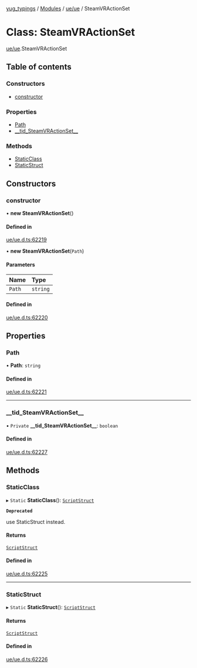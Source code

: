 [yug_typings](../README.md) / [Modules](../modules.md) / [ue/ue](../modules/ue_ue.md) / SteamVRActionSet

# Class: SteamVRActionSet

[ue/ue](../modules/ue_ue.md).SteamVRActionSet

## Table of contents

### Constructors

- [constructor](ue_ue.SteamVRActionSet.md#constructor)

### Properties

- [Path](ue_ue.SteamVRActionSet.md#path)
- [\_\_tid\_SteamVRActionSet\_\_](ue_ue.SteamVRActionSet.md#__tid_steamvractionset__)

### Methods

- [StaticClass](ue_ue.SteamVRActionSet.md#staticclass)
- [StaticStruct](ue_ue.SteamVRActionSet.md#staticstruct)

## Constructors

### constructor

• **new SteamVRActionSet**()

#### Defined in

[ue/ue.d.ts:62219](https://github.com/YugMetaverse/yug_typings/blob/25cad34/ue/ue.d.ts#L62219)

• **new SteamVRActionSet**(`Path`)

#### Parameters

| Name | Type |
| :------ | :------ |
| `Path` | `string` |

#### Defined in

[ue/ue.d.ts:62220](https://github.com/YugMetaverse/yug_typings/blob/25cad34/ue/ue.d.ts#L62220)

## Properties

### Path

• **Path**: `string`

#### Defined in

[ue/ue.d.ts:62221](https://github.com/YugMetaverse/yug_typings/blob/25cad34/ue/ue.d.ts#L62221)

___

### \_\_tid\_SteamVRActionSet\_\_

• `Private` **\_\_tid\_SteamVRActionSet\_\_**: `boolean`

#### Defined in

[ue/ue.d.ts:62227](https://github.com/YugMetaverse/yug_typings/blob/25cad34/ue/ue.d.ts#L62227)

## Methods

### StaticClass

▸ `Static` **StaticClass**(): [`ScriptStruct`](ue_ue.ScriptStruct.md)

**`Deprecated`**

use StaticStruct instead.

#### Returns

[`ScriptStruct`](ue_ue.ScriptStruct.md)

#### Defined in

[ue/ue.d.ts:62225](https://github.com/YugMetaverse/yug_typings/blob/25cad34/ue/ue.d.ts#L62225)

___

### StaticStruct

▸ `Static` **StaticStruct**(): [`ScriptStruct`](ue_ue.ScriptStruct.md)

#### Returns

[`ScriptStruct`](ue_ue.ScriptStruct.md)

#### Defined in

[ue/ue.d.ts:62226](https://github.com/YugMetaverse/yug_typings/blob/25cad34/ue/ue.d.ts#L62226)
